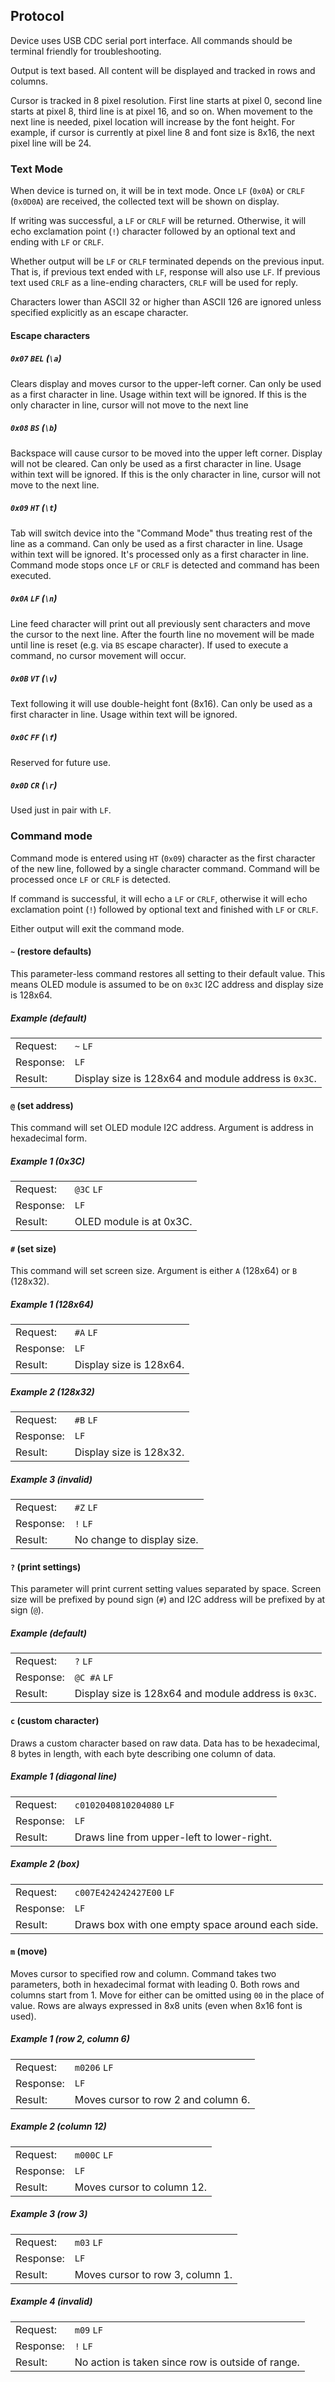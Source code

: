## Protocol ##

Device uses USB CDC serial port interface. All commands should be terminal
friendly for troubleshooting.

Output is text based. All content will be displayed and tracked in rows and
columns.

Cursor is tracked in 8 pixel resolution. First line starts at pixel 0, second
line starts at pixel 8, third line is at pixel 16, and so on. When movement to
the next line is needed, pixel location will increase by the font height. For
example, if cursor is currently at pixel line 8 and font size is 8x16, the
next pixel line will be 24.


### Text Mode ###

When device is turned on, it will be in text mode. Once `LF` (`0x0A`) or
`CRLF` (`0x0D0A`) are received, the collected text will be shown on display.

If writing was successful, a `LF` or `CRLF` will be returned. Otherwise, it
will echo exclamation point (`!`) character followed by an optional text and
ending with `LF` or `CRLF`.

Whether output will be `LF` or `CRLF` terminated depends on the previous
input. That is, if previous text ended with `LF`, response will also use `LF`.
If previous text used `CRLF` as a line-ending characters, `CRLF` will be used
for reply.

Characters lower than ASCII 32 or higher than ASCII 126 are ignored unless
specified explicitly as an escape character.


#### Escape characters ####

##### `0x07` `BEL` (`\a`) #####

Clears display and moves cursor to the upper-left corner. Can only be used as
a first character in line. Usage within text will be ignored. If this is the
only character in line, cursor will not move to the next line

##### `0x08` `BS` (`\b`) #####

Backspace will cause cursor to be moved into the upper left corner. Display
will not be cleared. Can only be used as a first character in line. Usage
within text will be ignored.  If this is the only character in line, cursor
will not move to the next line.

##### `0x09` `HT` (`\t`) #####

Tab will switch device into the "Command Mode" thus treating rest of the line
as a command. Can only be used as a first character in line. Usage within text
will be ignored. It's processed only as a first character in line. Command
mode stops once `LF` or `CRLF` is detected and command has been executed.

##### `0x0A` `LF` (`\n`) #####

Line feed character will print out all previously sent characters and move the
cursor to the next line. After the fourth line no movement will be made until
line is reset (e.g. via `BS` escape character). If used to execute a command,
no cursor movement will occur.

##### `0x0B` `VT` (`\v`) #####

Text following it will use double-height font (8x16). Can only be used as a
first character in line. Usage within text will be ignored.

##### `0x0C` `FF` (`\f`) #####

Reserved for future use.

##### `0x0D` `CR` (`\r`) #####

Used just in pair with `LF`.


### Command mode ###

Command mode is entered using `HT` (`0x09`) character as the first character
of the new line,  followed by a single character command. Command will be
processed once `LF` or `CRLF` is detected.

If command is successful, it will echo a `LF` or `CRLF`, otherwise it will
echo exclamation point (`!`) followed by optional text and finished with `LF`
or `CRLF`.

Either output will exit the command mode.


#### `~` (restore defaults) ####

This parameter-less command restores all setting to their default value. This
means OLED module is assumed to be on `0x3C` I2C address and display size is
128x64.

##### Example (default) #####

|           |                                                                |
|-----------|----------------------------------------------------------------|
| Request:  | `~` `LF`                                                       |
| Response: | `LF`                                                           |
| Result:   | Display size is 128x64 and module address is `0x3C`.           |


#### `@` (set address) ####

This command will set OLED module I2C address. Argument is address in
hexadecimal form.

##### Example 1 (0x3C) #####

|           |                                                                |
|-----------|----------------------------------------------------------------|
| Request:  | `@3C` `LF`                                                     |
| Response: | `LF`                                                           |
| Result:   | OLED module is at 0x3C.                                        |


#### `#` (set size) ####

This command will set screen size. Argument is either `A` (128x64) or `B`
(128x32).

##### Example 1 (128x64) #####

|           |                                                                |
|-----------|----------------------------------------------------------------|
| Request:  | `#A` `LF`                                                      |
| Response: | `LF`                                                           |
| Result:   | Display size is 128x64.                                        |

##### Example 2 (128x32) #####

|           |                                                                |
|-----------|----------------------------------------------------------------|
| Request:  | `#B` `LF`                                                      |
| Response: | `LF`                                                           |
| Result:   | Display size is 128x32.                                        |

##### Example 3 (invalid) #####

|           |                                                                |
|-----------|----------------------------------------------------------------|
| Request:  | `#Z` `LF`                                                      |
| Response: | `!` `LF`                                                       |
| Result:   | No change to display size.                                     |


#### `?` (print settings) ####

This parameter will print current setting values separated by space. Screen
size will be prefixed by pound sign (`#`) and I2C address will be prefixed by
at sign (`@`).

##### Example (default) #####

|           |                                                                |
|-----------|----------------------------------------------------------------|
| Request:  | `?` `LF`                                                       |
| Response: | `@C #A` `LF`                                                   |
| Result:   | Display size is 128x64 and module address is `0x3C`.           |


#### `c` (custom character)  ####

Draws a custom character based on raw data. Data has to be hexadecimal, 8
bytes in length, with each byte describing one column of data.

##### Example 1 (diagonal line) #####

|           |                                                                |
|-----------|----------------------------------------------------------------|
| Request:  | `c0102040810204080` `LF`                                       |
| Response: | `LF`                                                           |
| Result:   | Draws line from upper-left to lower-right.                     |

##### Example 2 (box) #####

|           |                                                                |
|-----------|----------------------------------------------------------------|
| Request:  | `c007E424242427E00` `LF`                                       |
| Response: | `LF`                                                           |
| Result:   | Draws box with one empty space around each side.               |


#### `m` (move)  ####

Moves cursor to specified row and column. Command takes two parameters, both
in hexadecimal format with leading 0. Both rows and columns start from 1. Move
for either can be omitted using `00` in the place of value. Rows are always
expressed in 8x8 units (even when 8x16 font is used).

##### Example 1 (row 2, column 6) #####

|           |                                                                |
|-----------|----------------------------------------------------------------|
| Request:  | `m0206` `LF`                                                   |
| Response: | `LF`                                                           |
| Result:   | Moves cursor to row 2 and column 6.                            |

##### Example 2 (column 12) #####

|           |                                                                |
|-----------|----------------------------------------------------------------|
| Request:  | `m000C` `LF`                                                   |
| Response: | `LF`                                                           |
| Result:   | Moves cursor to column 12.                                     |

##### Example 3 (row 3) #####

|           |                                                                |
|-----------|----------------------------------------------------------------|
| Request:  | `m03` `LF`                                                     |
| Response: | `LF`                                                           |
| Result:   | Moves cursor to row 3, column 1.                               |

##### Example 4 (invalid) #####

|           |                                                                |
|-----------|----------------------------------------------------------------|
| Request:  | `m09` `LF`                                                     |
| Response: | `!` `LF`                                                       |
| Result:   | No action is taken since row is outside of range.              |
